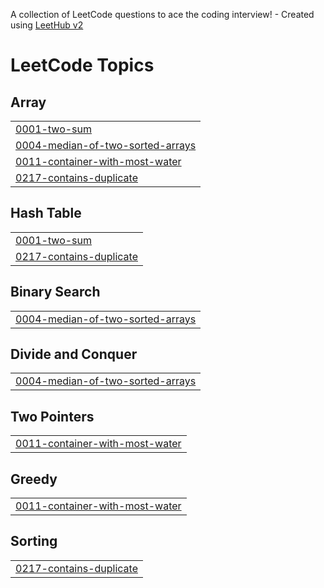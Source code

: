 A collection of LeetCode questions to ace the coding interview! - Created using [LeetHub v2](https://github.com/arunbhardwaj/LeetHub-2.0)
<!---LeetCode Topics Start-->
# LeetCode Topics
## Array
|  |
| ------- |
| [0001-two-sum](https://github.com/Rehan-252/Leetcode-DSA/tree/master/0001-two-sum) |
| [0004-median-of-two-sorted-arrays](https://github.com/Rehan-252/Leetcode-DSA/tree/master/0004-median-of-two-sorted-arrays) |
| [0011-container-with-most-water](https://github.com/Rehan-252/Leetcode-DSA/tree/master/0011-container-with-most-water) |
| [0217-contains-duplicate](https://github.com/Rehan-252/Leetcode-DSA/tree/master/0217-contains-duplicate) |
## Hash Table
|  |
| ------- |
| [0001-two-sum](https://github.com/Rehan-252/Leetcode-DSA/tree/master/0001-two-sum) |
| [0217-contains-duplicate](https://github.com/Rehan-252/Leetcode-DSA/tree/master/0217-contains-duplicate) |
## Binary Search
|  |
| ------- |
| [0004-median-of-two-sorted-arrays](https://github.com/Rehan-252/Leetcode-DSA/tree/master/0004-median-of-two-sorted-arrays) |
## Divide and Conquer
|  |
| ------- |
| [0004-median-of-two-sorted-arrays](https://github.com/Rehan-252/Leetcode-DSA/tree/master/0004-median-of-two-sorted-arrays) |
## Two Pointers
|  |
| ------- |
| [0011-container-with-most-water](https://github.com/Rehan-252/Leetcode-DSA/tree/master/0011-container-with-most-water) |
## Greedy
|  |
| ------- |
| [0011-container-with-most-water](https://github.com/Rehan-252/Leetcode-DSA/tree/master/0011-container-with-most-water) |
## Sorting
|  |
| ------- |
| [0217-contains-duplicate](https://github.com/Rehan-252/Leetcode-DSA/tree/master/0217-contains-duplicate) |
<!---LeetCode Topics End-->
